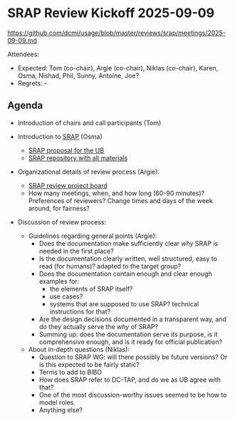 # SRAP Review Kickoff 2025-09-09
<https://github.com/dcmi/usage/blob/master/reviews/srap/meetings/2025-09-09.md>

Attendees:
* Expected: Tom (co-chair), Argie (co-chair), Niklas (co-chair), Karen, Osma, Nishad, Phil, Sunny, Antoine, Joe?
* Regrets: -

## Agenda

- Introduction of chairs and call participants (Tom)
- Introduction to [SRAP](https://dcmi.github.io/dc-srap/srap-profile) (Osma)
  - [SRAP proposal for the UB](https://github.com/dcmi/dc-srap/blob/main/srap-proposal.md)
  -	[SRAP repository with all materials](https://github.com/dcmi/dc-srap)

- Organizational details of review process (Argie):
  - [SRAP review project board](https://github.com/orgs/dcmi/projects/4/views/1?layout_template=board)
  - How many meetings, when, and how long (60-90 minutes)? Preferences of reviewers? Change times and days of the week around, for fairness?

- Discussion of review process:
  - Guidelines regarding general points (Argie):
    - Does the documentation make sufficiently clear *why* SRAP is needed in the first place?
    - Is the documentation clearly written, well structured, easy to read (for humans)? adapted to the target group?
    - Does the documentation contain enough and clear enough examples for:
      - the elements of SRAP itself?
      - use cases?
      - systems that are supposed to use SRAP? technical instructions for that?
    - Are the design decisions documented in a transparent way, and do they actually serve the *why* of SRAP?
    - Summing up: does the documentation serve its purpose, is it comprehensive enough, and is it ready for official publication?
  - About in-depth questions (Niklas):
    - Question to SRAP WG: will there possibly be future versions? Or is this expected to be fairly static?
    - Terms to add to BIBO
    - How does SRAP refer to DC-TAP, and do we as UB agree with that? 
    - One of the most discussion-worthy issues seemed to be how to model roles.
    - Anything else? 
 
